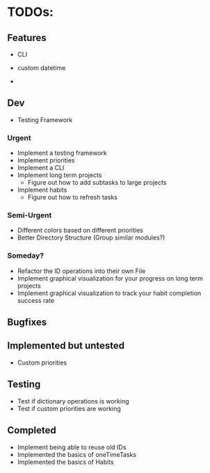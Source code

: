 # TODOs:

## Features

- CLI
- custom datetime

- 

## Dev

- Testing Framework

### Urgent

- Implement a testing framework
- Implement priorities
- Implement a CLI
- Implement long term projects
    - Figure out how to add subtasks to large projects
- Implement habits
    - Figure out how to refresh tasks

### Semi-Urgent

- Different colors based on different priorities
- Better Directory Structure (Group similar modules?) 

### Someday?

- Refactor the ID operations into their own File
- Implement graphical visualization for your progress on long term projects
- Implement graphical visualization to track your habit completion success rate

## Bugfixes

## Implemented but untested

- Custom priorities

## Testing

- Test if dictionary operations is working
- Test if custom priorities are working

## Completed

- Implement being able to reuse old IDs
- Implemented the basics of oneTimeTasks
- Implemented the basics of Habits